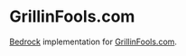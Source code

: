 # GrillinFools.com

[Bedrock](http://roots.io/wordpress-stack/) implementation for [GrillinFools.com](http://grillinfools.com/).
